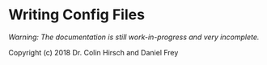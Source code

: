 # Writing Config Files

*Warning: The documentation is still work-in-progress and very incomplete.*

Copyright (c) 2018 Dr. Colin Hirsch and Daniel Frey
